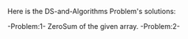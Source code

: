 Here is the DS-and-Algorithms Problem's solutions:

-Problem:1- ZeroSum of the given array.
-Problem:2- 
